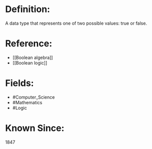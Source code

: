 

# Definition:
A data type that represents one of two possible values: true or false.

# Reference:
- [[Boolean algebra]]
- [[Boolean logic]]

# Fields: 
- #Computer_Science
- #Mathematics
- #Logic

# Known Since:
1847

